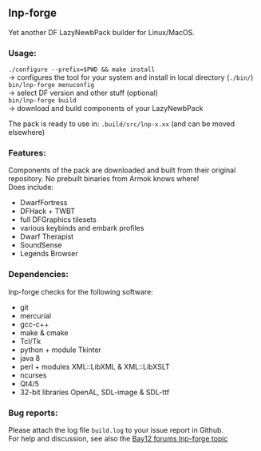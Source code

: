 ## lnp-forge
Yet another DF LazyNewbPack builder for Linux/MacOS.

### Usage:
`./configure --prefix=$PWD && make install`  
-> configures the tool for your system and install in local directory (`./bin/`)  
`bin/lnp-forge menuconfig`  
-> select DF version and other stuff (optional)  
`bin/lnp-forge build`  
-> download and build components of your LazyNewbPack  

The pack is ready to use in: `.build/src/lnp-x.xx` (and can be moved elsewhere)

### Features:
Components of the pack are downloaded and built from their original repository. No prebuilt binaries from Armok knows where!  
Does include:  
* DwarfFortress
* DFHack + TWBT
* full DFGraphics tilesets
* various keybinds and embark profiles
* Dwarf Therapist
* SoundSense
* Legends Browser

### Dependencies:

lnp-forge checks for the following software:
* git
* mercurial
* gcc-c++
* make & cmake
* Tcl/Tk
* python + module Tkinter
* java 8
* perl + modules XML::LibXML & XML::LibXSLT
* ncurses
* Qt4/5
* 32-bit libraries OpenAL, SDL-image & SDL-ttf

### Bug reports:
Please attach the log file `build.log` to your issue report in Github.  
For help and discussion, see also the [Bay12 forums lnp-forge topic](http://www.bay12forums.com/smf/index.php?topic=157712)
